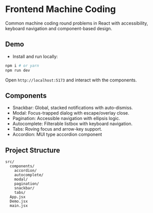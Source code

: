 # Frontend Machine Coding

Common machine coding round problems in React with accessibility, keyboard navigation and component-based design.

## Demo

- Install and run locally:

```bash
npm i # or yarn
npm run dev
```

Open `http://localhost:5173` and interact with the components.

## Components

- Snackbar: Global, stacked notifications with auto-dismiss.
- Modal: Focus-trapped dialog with escape/overlay close.
- Pagination: Accessible navigation with ellipsis logic.
- Autocomplete: Filterable listbox with keyboard navigation.
- Tabs: Roving focus and arrow-key support.
- Accordion: MUI type accordion component

## Project Structure

```
src/
  components/
    accordion/
    autocomplete/
    modal/
    pagination/
    snackbar/
    tabs/
  App.jsx
  Demo.jsx
  main.jsx
```
